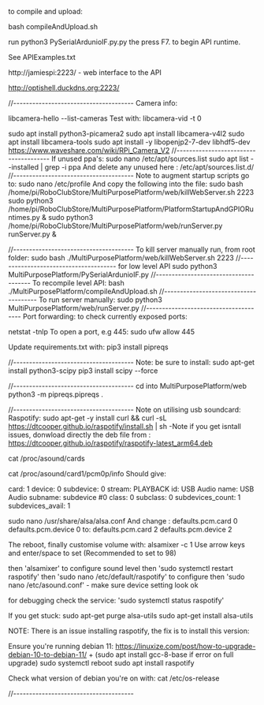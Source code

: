 to compile and upload:


bash compileAndUpload.sh

run python3 PySerialArdunioIF.py.py the press F7. to begin API runtime.

See APIExamples.txt  

http://jamiespi:2223/ - web interface to the API

http://optishell.duckdns.org:2223/

//--------------------------------------
Camera info:

libcamera-hello --list-cameras
Test with:  libcamera-vid -t 0

sudo apt install python3-picamera2
sudo apt install libcamera-v4l2
sudo apt install libcamera-tools
sudo apt install -y libopenjp2-7-dev libhdf5-dev
https://www.waveshare.com/wiki/RPi_Camera_V2
//--------------------------------------
If unused ppa's: 
sudo nano /etc/apt/sources.list
sudo apt list --installed | grep -i ppa 
And delete any unused here : /etc/apt/sources.list.d/
//--------------------------------------
Note to augment startup scripts go to:
sudo nano /etc/profile
And copy the following into the file:
sudo bash    /home/pi/RoboClubStore/MultiPurposePlatform/web/killWebServer.sh 2223
sudo python3 /home/pi/RoboClubStore/MultiPurposePlatform/PlatformStartupAndGPIORuntimes.py &
sudo python3 /home/pi/RoboClubStore/MultiPurposePlatform/web/runServer.py runServer.py &


//--------------------------------------
To kill server manually run, from root folder:
sudo bash ./MultiPurposePlatform/web/killWebServer.sh 2223
//--------------------------------------
for low level API
sudo python3 MultiPurposePlatform/PySerialArdunioIF.py
//--------------------------------------
To recompile level API:
bash ./MultiPurposePlatform/compileAndUpload.sh
//--------------------------------------
To run server manually:
sudo python3 MultiPurposePlatform/web/runServer.py
//--------------------------------------
Port forwarding: 
to check currently exposed ports:

netstat -tnlp
To open a port, e.g 445: sudo ufw allow 445

Update requirements.txt with:
pip3 install pipreqs

//--------------------------------------
Note: be sure to install:
sudo apt-get install python3-scipy
pip3 install scipy --force


//--------------------------------------
cd into MultiPurposePlatform/web
python3 -m  pipreqs.pipreqs .


//--------------------------------------
Note on utilising usb soundcard:
Raspotify:
sudo apt-get -y install curl && curl -sL https://dtcooper.github.io/raspotify/install.sh | sh
-Note if you get isntall issues, donwload directly the deb file from : https://dtcooper.github.io/raspotify/raspotify-latest_arm64.deb

cat /proc/asound/cards

cat /proc/asound/card1/pcm0p/info
Should give:

card: 1
device: 0
subdevice: 0
stream: PLAYBACK
id: USB Audio
name: USB Audio
subname: subdevice #0
class: 0
subclass: 0
subdevices_count: 1
subdevices_avail: 1


sudo nano /usr/share/alsa/alsa.conf
And change :
defaults.pcm.card 0
defaults.pcm.device 0
to:
defaults.pcm.card 2
defaults.pcm.device 2

The reboot, finally customise volume with:
alsamixer -c 1
Use arrow keys and enter/space to set (Recommended to set to 98)

then 'alsamixer' to configure sound level
then 'sudo systemctl restart raspotify'
then 'sudo nano /etc/default/raspotify' to configure
then 'sudo nano /etc/asound.conf' - make sure device setting look ok

for debugging check the service:
'sudo systemctl status raspotify'

If you get stuck:
sudo apt-get purge alsa-utils
sudo apt-get install alsa-utils

NOTE:
There is an issue installing raspotify, the fix is to install this version:

Ensure you're running debian 11: https://linuxize.com/post/how-to-upgrade-debian-10-to-debian-11/ + (sudo apt install gcc-8-base if error on full upgrade)
sudo systemctl reboot
sudo apt install raspotify


Check what version of debian you're on with:
cat /etc/os-release


//--------------------------------------